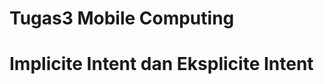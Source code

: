 # Tugas3 Mobile Computing #
Implicite Intent dan Eksplicite Intent 
======================================
